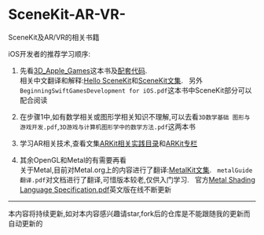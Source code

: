 # SceneKit-AR-VR-
SceneKit及AR/VR的相关书籍

iOS开发者的推荐学习顺序: 

1. 先看[3D_Apple_Games](https://store.raywenderlich.com/products/3d-apple-games-by-tutorials?_ga=2.106417411.1468940710.1511336864-1976951389.1509445815)这本书及[配套代码](https://github.com/XanderXu/3D-iOS-Games-by-Tutorials-code).   
相关中文翻译和解释:[Hello SceneKit](https://juejin.im/post/5a322530f265da43062ac948)和[SceneKit文集](https://juejin.im/collection/5a3236ecf265da068948554a).    
另外`BeginningSwiftGamesDevelopment for iOS.pdf`这本书中SceneKit部分可以配合阅读

2. 在步骤1中,如有数学相关或图形学相关知识不理解,可以去看`3D数学基础 图形与游戏开发.pdf`,`3D游戏与计算机图形学中的数学方法.pdf`这两本书

3. 学习AR相关技术,查看文集[ARKit相关实践目录](https://juejin.im/post/5a976cb3f265da4e87010184)和[ARKit专栏](https://xiaozhuanlan.com/ARKit)

4. 其余OpenGL和Metal的有需要再看  
关于Metal,目前对Metal.org上的内容进行了翻译:[MetalKit文集](https://juejin.im/collection/5a320bc85188253989d3b279).   
`metalGuide翻译.pdf`对文档进行了翻译,可惜版本较老,仅供入门学习.    
官方[Metal Shading Language Specification.pdf](https://developer.apple.com/metal/Metal-Shading-Language-Specification.pdf#//apple_ref/doc/uid/TP40014364?language=objc)英文版在线不断更新

---
本内容将持续更新,如对本内容感兴趣请star,fork后的仓库是不能跟随我的更新而自动更新的
